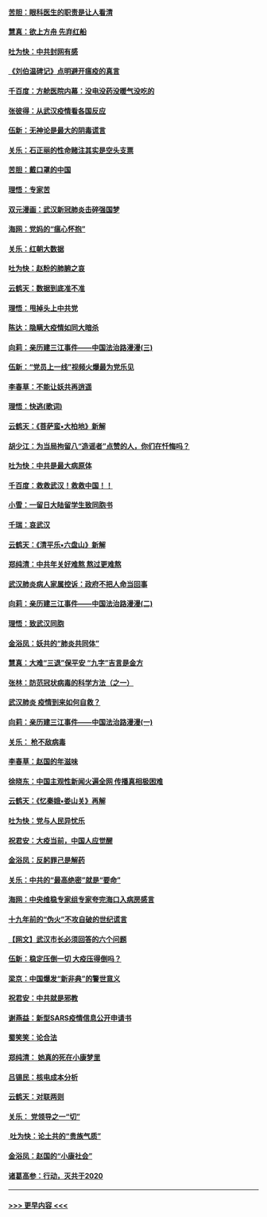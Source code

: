 #### [苦胆：眼科医生的职责是让人看清](../pages/nsc993/n11853840.md?t=02091333) 
#### [慧真：欲上方舟 先弃红船](../pages/nsc993/n11853483.md?t=02091333) 
#### [吐为快：中共封网有感](../pages/nsc993/n11852575.md?t=02091333) 
#### [《刘伯温碑记》点明避开瘟疫的真言](../pages/nsc993/n11852128.md?t=02091333) 
#### [千百度：方舱医院内幕：没电没药没暖气没吃的](../pages/nsc993/n11850211.md?t=02091333) 
#### [张彼得：从武汉疫情看各国反应](../pages/nsc993/n11850102.md?t=02091333) 
#### [伍新：无神论是最大的阴毒谎言](../pages/nsc993/n11846129.md?t=02091333) 
#### [关乐：石正丽的性命赌注其实是空头支票](../pages/nsc993/n11846109.md?t=02091333) 
#### [苦胆：戴口罩的中国](../pages/nsc993/n11845576.md?t=02091333) 
#### [理悟：专家苦](../pages/nsc993/n11845564.md?t=02091333) 
#### [双元漫画：武汉新冠肺炎击碎强国梦](../pages/nsc993/n11843320.md?t=02091333) 
#### [海网：党妈的“瘟心怀抱”](../pages/nsc993/n11840740.md?t=02091333) 
#### [关乐：红朝大数据](../pages/nsc993/n11840675.md?t=02091333) 
#### [吐为快：赵粉的肺腑之哀](../pages/nsc993/n11840618.md?t=02091333) 
#### [云鹤天：数据到底准不准](../pages/nsc993/n11840325.md?t=02091333) 
#### [理悟：甩掉头上中共党](../pages/nsc993/n11838826.md?t=02091333) 
#### [陈达：隐瞒大疫情如同大暗杀](../pages/nsc993/n11838771.md?t=02091333) 
#### [向莉：亲历建三江事件——中国法治路漫漫(三)](../pages/nsc993/n11831825.md?t=02091333) 
#### [伍新：“党员上一线”视频火爆最为党乐见](../pages/nsc993/n11838200.md?t=02091333) 
#### [李春草：不能让妖共再逍遥](../pages/nsc993/n11838102.md?t=02091333) 
#### [理悟：快逃(歌词)](../pages/nsc993/n11838083.md?t=02091333) 
#### [云鹤天：《菩萨蛮▪大柏地》新解](../pages/nsc993/n11838059.md?t=02091333) 
#### [胡少江：为当局拘留八“造谣者”点赞的人，你们在忏悔吗？](../pages/nsc993/n11836801.md?t=02091333) 
#### [吐为快：中共是最大病原体](../pages/nsc993/n11836748.md?t=02091333) 
#### [千百度：救救武汉！救救中国！！](../pages/nsc993/n11836145.md?t=02091333) 
#### [小雪：一留日大陆留学生致同胞书](../pages/nsc993/n11834624.md?t=02091333) 
#### [千瑞：哀武汉](../pages/nsc993/n11833647.md?t=02091333) 
#### [云鹤天：《清平乐▪六盘山》新解](../pages/nsc993/n11833611.md?t=02091333) 
#### [郑纯清：中共年关好难熬 熬过更难熬](../pages/nsc993/n11833489.md?t=02091333) 
#### [武汉肺炎病人家属控诉：政府不把人命当回事](../pages/nsc993/n11833205.md?t=02091333) 
#### [向莉：亲历建三江事件——中国法治路漫漫(二)](../pages/nsc993/n11829102.md?t=02091333) 
#### [理悟：致武汉同胞](../pages/nsc993/n11831522.md?t=02091333) 
#### [金浴凤：妖共的“肺炎共同体”](../pages/nsc993/n11829448.md?t=02091333) 
#### [慧真：大难“三退”保平安 “九字”吉言是金方](../pages/nsc993/n11829501.md?t=02091333) 
#### [张林：防范冠状病毒的科学方法（之一）](../pages/nsc993/n11828618.md?t=02091333) 
#### [武汉肺炎 疫情到来如何自救？](../pages/nsc993/n11827632.md?t=02091333) 
#### [向莉：亲历建三江事件——中国法治路漫漫(一)](../pages/nsc993/n11827190.md?t=02091333) 
#### [关乐： 枪不敌病毒](../pages/nsc993/n11826746.md?t=02091333) 
#### [李春草：赵国的年滋味](../pages/nsc993/n11826321.md?t=02091333) 
#### [徐晓东：中国主观性新闻火遍全网 传播真相极困难](../pages/nsc993/n11826508.md?t=02091333) 
#### [云鹤天：《忆秦娥▪娄山关》再解](../pages/nsc993/n11824682.md?t=02091333) 
#### [吐为快：党与人民异忧乐](../pages/nsc993/n11824660.md?t=02091333) 
#### [祝君安：大疫当前，中国人应觉醒](../pages/nsc993/n11821946.md?t=02091333) 
#### [金浴凤：反躬罪己是解药](../pages/nsc993/n11820280.md?t=02091333) 
#### [关乐：中共的“最高绝密”就是“要命”](../pages/nsc993/n11816946.md?t=02091333) 
#### [海网：中央维稳专家组专家夸完海口入病房感言](../pages/nsc993/n11815138.md?t=02091333) 
#### [十九年前的“伪火”不攻自破的世纪谎言](../pages/nsc993/n11813238.md?t=02091333) 
#### [【网文】武汉市长必须回答的六个问题](../pages/nsc993/n11813848.md?t=02091333) 
#### [伍新：稳定压倒一切 大疫压得倒吗？](../pages/nsc993/n11812634.md?t=02091333) 
#### [梁京：中国爆发“新非典”的警世意义](../pages/nsc993/n11812554.md?t=02091333) 
#### [祝君安：中共就是邪教](../pages/nsc993/n11812431.md?t=02091333) 
#### [谢燕益：新型SARS疫情信息公开申请书](../pages/nsc993/n11808840.md?t=02091333) 
#### [蜀笑笑：论合法](../pages/nsc993/n11808064.md?t=02091333) 
#### [郑纯清： 她真的死在小康梦里](../pages/nsc993/n11806623.md?t=02091333) 
#### [吕锡民：核电成本分析](../pages/nsc993/n11806284.md?t=02091333) 
#### [云鹤天：对联两则](../pages/nsc993/n11805957.md?t=02091333) 
#### [关乐： 党领导之一“切”](../pages/nsc993/n11804505.md?t=02091333) 
#### [ 吐为快：论土共的“贵族气质”](../pages/nsc993/n11804490.md?t=02091333) 
#### [金浴凤：赵国的“小康社会”](../pages/nsc993/n11804452.md?t=02091333) 
#### [诸葛高参：行动，灭共于2020](../pages/nsc993/n11804120.md?t=02091333) 

----
#### [ >>> 更早内容 <<< ](../indexes/nsc993-earlier.md)

